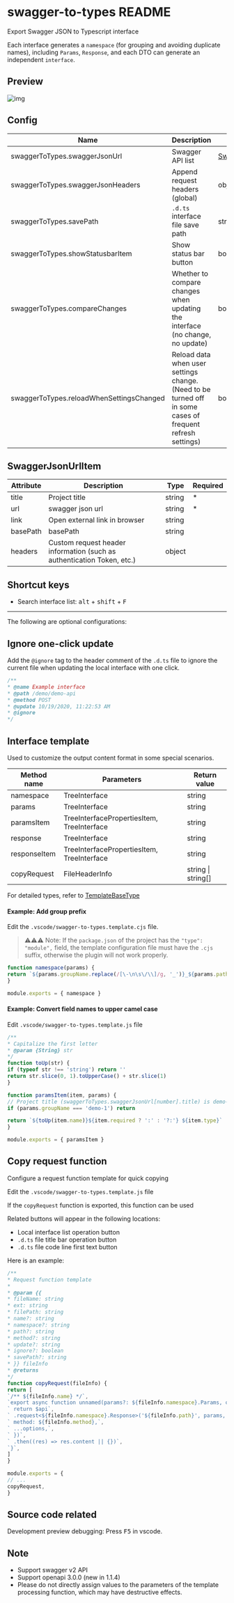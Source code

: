 # swagger-to-types README

Export Swagger JSON to Typescript interface

Each interface generates a `namespace` (for grouping and avoiding duplicate names), including `Params`, `Response`, and each DTO can generate an independent `interface`.

## Preview

![img](./assets/images/preview.png)

## Config

| Name | Description | Type | Default |
| --- | --- | --- | --- |
| swaggerToTypes.swaggerJsonUrl | Swagger API list | [SwaggerJsonUrlItem](#SwaggerJsonUrlItem)[] | [] |
| swaggerToTypes.swaggerJsonHeaders | Append request headers (global) | object | {} |
| swaggerToTypes.savePath | `.d.ts` interface file save path | string | 'types/swagger-interfaces' |
| swaggerToTypes.showStatusbarItem | Show status bar button | boolean | `true` |
| swaggerToTypes.compareChanges | Whether to compare changes when updating the interface (no change, no update) | boolean | `true` |
| swaggerToTypes.reloadWhenSettingsChanged | Reload data when user settings change. (Need to be turned off in some cases of frequent refresh settings) | boolean | `true` |

## SwaggerJsonUrlItem

| Attribute | Description | Type | Required |
| -------- | ---------------------------------- | ------ | -------- |
| title | Project title | string | \* |
| url | swagger json url | string | \* |
| link | Open external link in browser | string | |
| basePath | basePath | string | |
| headers | Custom request header information (such as authentication Token, etc.) | object | |

## Shortcut keys

- Search interface list: <kbd>alt</kbd> + <kbd>shift</kbd> + <kbd>F</kbd>

---

The following are optional configurations:

## Ignore one-click update

Add the `@ignore` tag to the header comment of the `.d.ts` file to ignore the current file when updating the local interface with one click.

```ts
/**
* @name Example interface
* @path /demo/demo-api
* @method POST
* @update 10/19/2020, 11:22:53 AM
* @ignore
*/
```

## Interface template

Used to customize the output content format in some special scenarios.

| Method name | Parameters | Return value |
| ------------ | ------------------------------------------ | ------------------ |
| namespace | TreeInterface | string |
| params | TreeInterface | string |
| paramsItem | TreeInterfacePropertiesItem, TreeInterface | string |
| response | TreeInterface | string |
| responseItem | TreeInterfacePropertiesItem, TreeInterface | string |
| copyRequest | FileHeaderInfo | string \| string[] |

For detailed types, refer to [TemplateBaseType](src/tools/get-templates.ts#L11)

#### Example: Add group prefix

Edit the `.vscode/swagger-to-types.template.cjs` file.

> ⚠️⚠️⚠️ Note: If the `package.json` of the project has the `"type": "module",` field, the template configuration file must have the `.cjs` suffix, otherwise the plugin will not work properly.

```js
function namespace(params) {
return `${params.groupName.replace(/[\-\n\s\/\\]/g, '_')}_${params.pathName}`
}

module.exports = { namespace }
```

#### Example: Convert field names to upper camel case

Edit `.vscode/swagger-to-types.template.js` file

```js
/**
* Capitalize the first letter
* @param {String} str
*/
function toUp(str) {
if (typeof str !== 'string') return ''
return str.slice(0, 1).toUpperCase() + str.slice(1)
}

function paramsItem(item, params) {
// Project title (swaggerToTypes.swaggerJsonUrl[number].title) is demo-1 Ignore custom solutions when 
if (params.groupName === 'demo-1') return

return `${toUp(item.name)}${item.required ? ':' : '?:'} ${item.type}`
}

module.exports = { paramsItem }
```

## Copy request function

Configure a request function template for quick copying

Edit the `.vscode/swagger-to-types.template.js` file

If the `copyRequest` function is exported, this function can be used

Related buttons will appear in the following locations:

- Local interface list operation button
- `.d.ts` file title bar operation button
- `.d.ts` file code line first text button

Here is an example:

```js
/**
* Request function template
*
* @param {{
* fileName: string
* ext: string
* filePath: string
* name?: string
* namespace?: string
* path?: string
* method?: string
* update?: string
* ignore?: boolean
* savePath?: string
* }} fileInfo
* @returns
*/
function copyRequest(fileInfo) {
return [
`/** ${fileInfo.name} */`,
`export async function unnamed(params?: ${fileInfo.namespace}.Params, options?: RequestOptions) {`,
` return $api`,
` .request<${fileInfo.namespace}.Response>('${fileInfo.path}', params, {`,
` method: ${fileInfo.method},`,
` ...options,`,
` })`,
` .then((res) => res.content || {})`,
`}`,
]
}

module.exports = {
// ...
copyRequest,
}
```

## Source code related

Development preview debugging: Press <kbd>F5</kbd> in vscode.

## Note

- Support swagger v2 API
- Support openapi 3.0.0 (new in 1.1.4)
- Please do not directly assign values to the parameters of the template processing function, which may have destructive effects.
